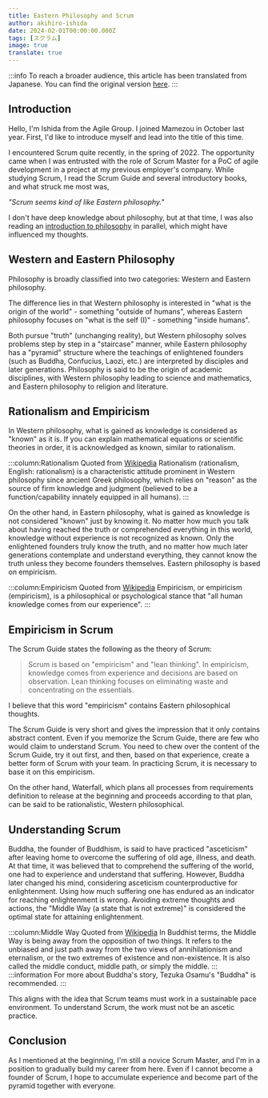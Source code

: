 ```yaml
---
title: Eastern Philosophy and Scrum
author: akihiro-ishida
date: 2024-02-01T00:00:00.000Z
tags: [スクラム]
image: true
translate: true
---
```


:::info
To reach a broader audience, this article has been translated from Japanese.
You can find the original version [here](https://developer.mamezou-tech.com/blogs/2024/02/01/eastern-philosophy-scrum/).
:::



## Introduction

Hello, I'm Ishida from the Agile Group. I joined Mamezou in October last year. First, I'd like to introduce myself and lead into the title of this time.

I encountered Scrum quite recently, in the spring of 2022. The opportunity came when I was entrusted with the role of Scrum Master for a PoC of agile development in a project at my previous employer's company. While studying Scrum, I read the Scrum Guide and several introductory books, and what struck me most was,

*"Scrum seems kind of like Eastern philosophy."*

I don't have deep knowledge about philosophy, but at that time, I was also reading an [introduction to philosophy](https://www.amazon.co.jp/dp/4309414818/) in parallel, which might have influenced my thoughts.

## Western and Eastern Philosophy
Philosophy is broadly classified into two categories: Western and Eastern philosophy.

The difference lies in that Western philosophy is interested in "what is the origin of the world" - something "outside of humans", whereas Eastern philosophy focuses on "what is the self (I)" - something "inside humans".

Both pursue "truth" (unchanging reality), but Western philosophy solves problems step by step in a "staircase" manner, while Eastern philosophy has a "pyramid" structure where the teachings of enlightened founders (such as Buddha, Confucius, Laozi, etc.) are interpreted by disciples and later generations. Philosophy is said to be the origin of academic disciplines, with Western philosophy leading to science and mathematics, and Eastern philosophy to religion and literature.

## Rationalism and Empiricism
In Western philosophy, what is gained as knowledge is considered as "known" as it is. If you can explain mathematical equations or scientific theories in order, it is acknowledged as known, similar to rationalism.

:::column:Rationalism
Quoted from [Wikipedia](https://ja.wikipedia.org/wiki/%E7%90%86%E6%80%A7%E4%B8%BB%E7%BE%A9)
Rationalism (rationalism, English: rationalism) is a characteristic attitude prominent in Western philosophy since ancient Greek philosophy, which relies on "reason" as the source of firm knowledge and judgment (believed to be a function/capability innately equipped in all humans).
:::

On the other hand, in Eastern philosophy, what is gained as knowledge is not considered "known" just by knowing it. No matter how much you talk about having reached the truth or comprehended everything in this world, knowledge without experience is not recognized as known. Only the enlightened founders truly know the truth, and no matter how much later generations contemplate and understand everything, they cannot know the truth unless they become founders themselves. Eastern philosophy is based on empiricism.

:::column:Empiricism
Quoted from [Wikipedia](https://ja.wikipedia.org/wiki/%E7%B5%8C%E9%A8%93%E8%AB%96)
Empiricism, or empiricism (empiricism), is a philosophical or psychological stance that "all human knowledge comes from our experience".
:::

## Empiricism in Scrum
The Scrum Guide states the following as the theory of Scrum:

> Scrum is based on "empiricism" and "lean thinking". In empiricism, knowledge comes from experience and decisions are based on observation. Lean thinking focuses on eliminating waste and concentrating on the essentials.

I believe that this word "empiricism" contains Eastern philosophical thoughts.

The Scrum Guide is very short and gives the impression that it only contains abstract content. Even if you memorize the Scrum Guide, there are few who would claim to understand Scrum.
You need to chew over the content of the Scrum Guide, try it out first, and then, based on that experience, create a better form of Scrum with your team. In practicing Scrum, it is necessary to base it on this empiricism.

On the other hand, Waterfall, which plans all processes from requirements definition to release at the beginning and proceeds according to that plan, can be said to be rationalistic, Western philosophical.

## Understanding Scrum
Buddha, the founder of Buddhism, is said to have practiced "asceticism" after leaving home to overcome the suffering of old age, illness, and death. At that time, it was believed that to comprehend the suffering of the world, one had to experience and understand that suffering.
However, Buddha later changed his mind, considering asceticism counterproductive for enlightenment. Using how much suffering one has endured as an indicator for reaching enlightenment is wrong. Avoiding extreme thoughts and actions, the "Middle Way (a state that is not extreme)" is considered the optimal state for attaining enlightenment.

:::column:Middle Way
Quoted from [Wikipedia](https://ja.wikipedia.org/wiki/%E4%B8%AD%E9%81%93)
In Buddhist terms, the Middle Way is being away from the opposition of two things. It refers to the unbiased and just path away from the two views of annihilationism and eternalism, or the two extremes of existence and non-existence. It is also called the middle conduct, middle path, or simply the middle.
:::
:::information
For more about Buddha's story, Tezuka Osamu's "Buddha" is recommended.
:::

This aligns with the idea that Scrum teams must work in a sustainable pace environment. To understand Scrum, the work must not be an ascetic practice.

## Conclusion
As I mentioned at the beginning, I'm still a novice Scrum Master, and I'm in a position to gradually build my career from here. Even if I cannot become a founder of Scrum, I hope to accumulate experience and become part of the pyramid together with everyone.
